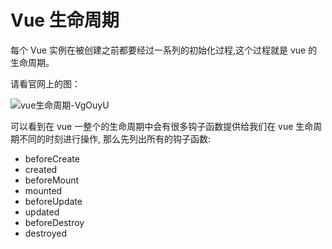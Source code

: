 # Vue 生命周期

每个 Vue 实例在被创建之前都要经过一系列的初始化过程,这个过程就是 vue 的生命周期。

请看官网上的图：

![vue生命周期-VgOuyU](https://cdn.jsdelivr.net/gh/DreamCats/imgs@main/uPic/vue生命周期-VgOuyU.png)

可以看到在 vue 一整个的生命周期中会有很多钩子函数提供给我们在 vue 生命周期不同的时刻进行操作, 那么先列出所有的钩子函数:

- beforeCreate
- created
- beforeMount
- mounted
- beforeUpdate
- updated
- beforeDestroy
- destroyed

